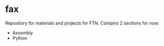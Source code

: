 # fax #

Repository for materials and projects for FTN. Contains 2 sections for now:
* Assembly
* Python
